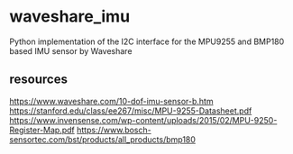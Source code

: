 # waveshare_imu
Python implementation of the I2C interface for the MPU9255 and BMP180 based IMU sensor by Waveshare

## resources
https://www.waveshare.com/10-dof-imu-sensor-b.htm
https://stanford.edu/class/ee267/misc/MPU-9255-Datasheet.pdf
https://www.invensense.com/wp-content/uploads/2015/02/MPU-9250-Register-Map.pdf
https://www.bosch-sensortec.com/bst/products/all_products/bmp180
